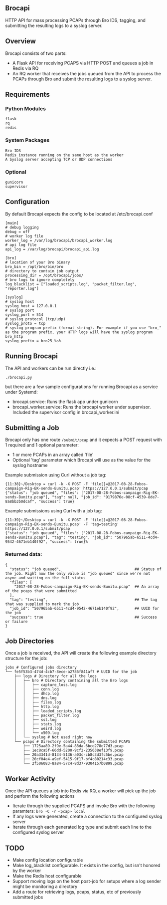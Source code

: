 ## Brocapi
HTTP API for mass processing PCAPs through Bro IDS, tagging, and submitting the resulting logs to a syslog server.

## Overview
Brocapi consists of two parts: 
* A Flask API for receiving PCAPS via HTTP POST and queues a job in Redis via RQ
* An RQ worker that receives the jobs queued from the API to process the PCAPs through Bro and submit the resulting logs to a syslog server.

## Requirements
### Python Modules
```
flask
rq
redis
```
### System Packages
```
Bro IDS
Redis instance running on the same host as the worker
A Syslog server accepting TCP or UDP connections
```
### Optional
```
gunicorn
supervisor
```

## Configuration
By default Brocapi expects the config to be located at /etc/brocapi.conf
```
[main]
# debug logging
debug = off
# worker log file
worker_log = /var/log/brocapi/brocapi_worker.log
# api log file
api_log = /var/log/brocapi/brocapi_api.log

[bro]
# location of your Bro binary
bro_bin = /opt/bro/bin/bro
# directory to contain job output
processing_dir = /opt/brocapi/jobs/
# bro logs to ignore completely
log_blacklist = ["loaded_scripts.log", "packet_filter.log", "reporter.log"]

[syslog]
# syslog host
syslog_host = 127.0.0.1
# syslog port
syslog_port = 514
# syslog protocol (tcp/udp)
syslog_proto = tcp
# syslog program prefix (format string). For example if you use "bro_" as the program prefix, your HTTP logs will have the syslog program bro_http
syslog_prefix = bro25_%s%
```

## Running Brocapi
The API and workers can be run directly i.e.:
```
./brocapi.py
```
but there are a few sample configurations for running Brocapi as a service under Systemd:
* brocapi.service: Runs the flask app under gunicorn
* brocapi_worker.service: Runs the brocapi worker under supervisor. Included the supervisor config in brocapi_worker.ini

## Submitting a Job
Brocapi only has one route `/submit/pcap` and it expects a POST request with 1 required and 1 optional parameter:
* 1 or more PCAPs in an array called 'file'
* Optional 'tag' parameter which Brocapi will use as the value for the syslog hostname

Example submission using Curl without a job tag:
```
{11:38}~/Desktop ➭ curl -k -X POST -F 'file[]=@2017-08-28-Fobos-campaign-Rig-EK-sends-Bunitu.pcap' https://127.0.0.1/submit/pcap
{"status": "job queued", "files": ["2017-08-28-Fobos-campaign-Rig-EK-sends-Bunitu.pcap"], "tag": null, "job_id": "9179876e-08cf-4539-8de7-8a8bb3b0dcaf", "success": true}
```
Example submissions using Curl with a job tag:
```
{11:39}~/Desktop ➭ curl -k -X POST -F 'file[]=@2017-08-28-Fobos-campaign-Rig-EK-sends-Bunitu.pcap' -F 'tag=testing' https://127.0.0.1/submit/pcap
{"status": "job queued", "files": ["2017-08-28-Fobos-campaign-Rig-EK-sends-Bunitu.pcap"], "tag": "testing", "job_id": "507965ab-6511-4cd4-9542-4671eb140f92", "success": true}%
```

### Returned data:
```
{
  "status": "job queued",                                 ## Status of the job. Right now the only value is "job queued" since we're not async and waiting on the full status
  "files": [
    "2017-08-28-Fobos-campaign-Rig-EK-sends-Bunitu.pcap"  ## An array of the pcaps that were submitted
  ],
  "tag": "testing",                                       ## The tag that was supplied to mark the job
  "job_id": "507965ab-6511-4cd4-9542-4671eb140f92",       ## UUID for the job
  "success": true                                         ## Success or failure
}
```
## Job Directories
Once a job is received, the API will create the following example directory structure for the job:
```
jobs # Configured jobs directory
└── fe5f53b3-474d-4cb7-8ece-a2786f841af7 # UUID for the job
    ├── logs # Directory for all the logs
    │   ├── bro # Directory containing all the Bro logs
    │   │   ├── capture_loss.log
    │   │   ├── conn.log
    │   │   ├── dhcp.log
    │   │   ├── dns.log
    │   │   ├── files.log
    │   │   ├── http.log
    │   │   ├── loaded_scripts.log
    │   │   ├── packet_filter.log
    │   │   ├── ssl.log
    │   │   ├── stats.log
    │   │   ├── weird.log
    │   │   └── x509.log
    │   └── syslog # Not used right now
    └── pcaps # Directory containing the submitted PCAPS
        ├── 1725aa89-2f9e-5a44-88da-6bce278e77d3.pcap
        ├── 1ec8ca5f-66dd-5200-9cf2-235638ef13f9.pcap
        ├── 20a3341d-8134-5136-a03c-cb8c3d3fc5be.pcap
        ├── 20cf04e4-a9ef-5415-9f17-bf4c80214c33.pcap
        └── 2f506083-8a84-57c4-8d37-9304157b0899.pcap
```

## Worker Activity
Once the API queues a job into Redis via RQ, a worker will pick up the job and perform the following actions
* Iterate through the supplied PCAPS and invoke Bro with the following paramters: `bro -C -r <pcap> local`
* If any logs were generated, create a connection to the configured syslog server
* Iterate through each generated log type and submit each line to the configured syslog server

## TODO
* Make config location configurable
* Make log_blacklist configurable. It exists in the config, but isn't honored by the worker
* Make the Redis host configurable
* Support moving logs on the host post-job for setups where a log sender might be monitoring a directory
* Add a route for retrieving logs, pcaps, status, etc of previously submitted jobs